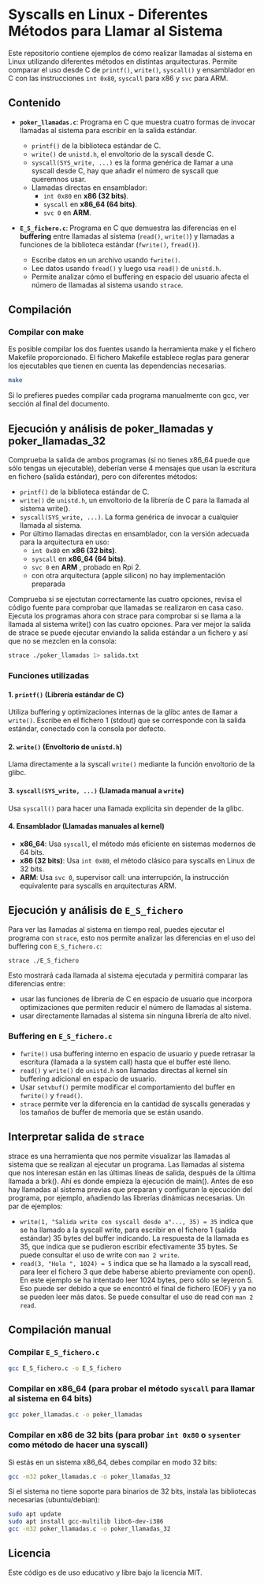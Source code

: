 # Syscalls en Linux - Diferentes Métodos para Llamar al Sistema

Este repositorio contiene ejemplos de cómo realizar llamadas al sistema en Linux utilizando diferentes métodos en distintas arquitecturas. Permite comparar el uso desde C de `printf()`, `write()`, `syscall()` y ensamblador en C con las instrucciones `int 0x80`, `syscall` para x86 y `svc` para ARM.

## Contenido

- **`poker_llamadas.c`**: Programa en C que muestra cuatro formas de invocar llamadas al sistema para escribir en la salida estándar.

  - `printf()` de la biblioteca estándar de C.
  - `write()` de `unistd.h`, el envoltorio de la syscall desde C.
  - `syscall(SYS_write, ...)` es la forma genérica de llamar a una syscall desde C, hay que añadir el número de syscall que queremnos usar.
  - Llamadas directas en ensamblador:
    - `int 0x80` en **x86 (32 bits)**.
    - `syscall` en **x86_64 (64 bits)**.
    - `svc 0` en **ARM**.

- **`E_S_fichero.c`**: Programa en C que demuestra las diferencias en el **buffering** entre llamadas al sistema (`read()`, `write()`) y llamadas a funciones de la biblioteca estándar (`fwrite()`, `fread()`).

  - Escribe datos en un archivo usando `fwrite()`.
  - Lee datos usando `fread()` y luego usa `read()` de `unistd.h`.
  - Permite analizar cómo el buffering en espacio del usuario afecta el número de llamadas al sistema usando `strace`.

## Compilación

### **Compilar con make**
Es posible compilar los dos fuentes usando la herramienta make y el fichero Makefile proporcionado.
El fichero Makefile establece reglas para generar los ejecutables que tienen en cuenta las dependencias necesarias.

```sh
make
```
Si lo prefieres puedes compilar cada programa manualmente con gcc, ver sección al final del documento.

## Ejecución y análisis de poker_llamadas y poker_llamadas_32

Comprueba la salida de ambos programas (si no tienes x86_64 puede que sólo tengas un ejecutable), deberían verse 4 mensajes que usan la escritura en fichero (salida estándar), pero con diferentes métodos:
  - `printf()` de la biblioteca estándar de C.
  - `write()` de `unistd.h`, un envoltorio de la librería de C para la llamada al sistema write().
  - `syscall(SYS_write, ...)`. La forma genérica de invocar a cualquier llamada al sistema.
  - Por último llamadas directas en ensamblador, con la versión adecuada para la arquitectura en uso:
    - `int 0x80` en **x86 (32 bits)**.
    - `syscall` en **x86_64 (64 bits)**.
    - `svc 0` en **ARM** , probado en Rpi 2.
    - con otra arquitectura (apple silicon) no hay implementación preparada

Comprueba si se ejectutan correctamente las cuatro opciones, revisa el código fuente para comprobar que llamadas se realizaron en casa caso.
Ejecuta los programas ahora con strace para comprobar si se llama a la llamada al sistema write() con las cuatro opciones. Para ver mejor la salida de strace se puede ejecutar enviando la salida estándar a un fichero y así que no se mezclen en la consola:
```sh
strace ./poker_llamadas 1> salida.txt
```

### Funciones utilizadas

#### **1. `printf()` (Librería estándar de C)**

Utiliza buffering y optimizaciones internas de la glibc antes de llamar a `write()`. Escribe en el fichero 1 (stdout) que se corresponde con la salida estándar, conectado con la consola por defecto.

#### **2. `write()` (Envoltorio de `unistd.h`)**

Llama directamente a la syscall `write()` mediante la función envoltorio de la glibc.

#### **3. `syscall(SYS_write, ...)` (Llamada manual a `write`)**

Usa `syscall()` para hacer una llamada explícita sin depender de la glibc.

#### **4. Ensamblador (Llamadas manuales al kernel)**

- **x86_64**: Usa `syscall`, el método más eficiente en sistemas modernos de 64 bits.
- **x86 (32 bits)**: Usa `int 0x80`, el método clásico para syscalls en Linux de 32 bits.
- **ARM**: Usa `svc 0`, supervisor call: una interrupción, la instrucción equivalente para syscalls en arquitecturas ARM.

## Ejecución y análisis de `E_S_fichero`

Para ver las llamadas al sistema en tiempo real, puedes ejecutar el programa con `strace`, esto nos permite analizar las diferencias en el uso del buffering con `E_S_fichero.c`:

```sh
strace ./E_S_fichero
```

Esto mostrará cada llamada al sistema ejecutada y permitirá comparar las diferencias entre:
- usar las funciones de librería de C en espacio de usuario que incorpora optimizaciones que permiten reducir el número de llamadas al sistema.
- usar directamente llamadas al sistema sin ninguna librería de alto nivel.

### Buffering en `E_S_fichero.c`

- `fwrite()` usa buffering interno en espacio de usuario y puede retrasar la escritura (llamada a la system call) hasta que el buffer esté lleno.
- `read()` y `write()` de `unistd.h` son llamadas directas al kernel sin buffering adicional en espacio de usuario.
- Usar `setvbuf()` permite modificar el comportamiento del buffer en `fwrite()` y `fread()`.
- `strace` permite ver la diferencia en la cantidad de syscalls generadas y los tamaños de buffer de memoria que se están usando.

## Interpretar salida de `strace`
strace es una herramienta que nos permite visualizar las llamadas al sistema que se realizan al ejecutar un programa. Las llamadas al sistema que nos interesan están en las últimas líneas de salida, después de la última llamada a brk(). Ahí es donde empieza la ejecución de main(). Antes de eso hay llamadas al sistema previas que preparan y configuran la ejecución del programa, por ejemplo, añadiendo las librerías dinámicas necesarias. Un par de ejemplos:

- `write(1, "Salida write con syscall desde a"..., 35) = 35` indica que se ha llamado a la syscall write, para escribir en el fichero 1 (salida estándar) 35 bytes del buffer indicando. La respuesta de la llamada es 35, que indica que se pudieron escribir efectivamente 35 bytes. Se puede consultar el uso de write con `man 2 write`.
- `read(3, "Hola ", 1024) = 5` indica que se ha llamado a la syscall read, para leer el fichero 3 que debe haberse abierto previamente con open(). En este ejemplo se ha intentado leer 1024 bytes, pero sólo se leyeron 5. Eso puede ser debido a que se encontró el final de fichero (EOF) y ya no se pueden leer más datos. Se puede consultar el uso de read con `man 2 read`.
  
## Compilación manual
### **Compilar `E_S_fichero.c`**

```sh
gcc E_S_fichero.c -o E_S_fichero
```

### **Compilar en x86_64** (para probar el método `syscall` para llamar al sistema en 64 bits)

```sh
gcc poker_llamadas.c -o poker_llamadas
```

### **Compilar en x86 de 32 bits** (para probar `int 0x80` o `sysenter` como método de hacer una syscall)
Si estás en un sistema x86_64, debes compilar en modo 32 bits:

```sh
gcc -m32 poker_llamadas.c -o poker_llamadas_32
```

Si el sistema no tiene soporte para binarios de 32 bits, instala las bibliotecas necesarias (ubuntu/debian):

```sh
sudo apt update
sudo apt install gcc-multilib libc6-dev-i386
gcc -m32 poker_llamadas.c -o poker_llamadas_32
```
## Licencia

Este código es de uso educativo y libre bajo la licencia MIT.


